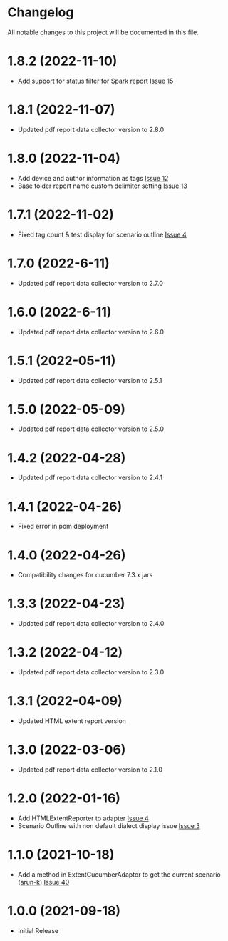 # Changelog
All notable changes to this project will be documented in this file.

# 1.8.2 (2022-11-10)

* Add support for status filter for Spark report [Issue 15](https://github.com/grasshopper7/extentreports-cucumber7-adapter/issues/15)

# 1.8.1 (2022-11-07)

* Updated pdf report data collector version to 2.8.0

# 1.8.0 (2022-11-04)

* Add device and author information as tags [Issue 12](https://github.com/grasshopper7/extentreports-cucumber7-adapter/issues/12)
* Base folder report name custom delimiter setting [Issue 13](https://github.com/grasshopper7/extentreports-cucumber7-adapter/issues/13)

# 1.7.1 (2022-11-02)

* Fixed tag count & test display for scenario outline [Issue 4](https://github.com/grasshopper7/extentreports-cucumber7-adapter/issues/5)

# 1.7.0 (2022-6-11)

* Updated pdf report data collector version to 2.7.0

# 1.6.0 (2022-6-11)

* Updated pdf report data collector version to 2.6.0

# 1.5.1 (2022-05-11)

* Updated pdf report data collector version to 2.5.1

# 1.5.0 (2022-05-09)

* Updated pdf report data collector version to 2.5.0

# 1.4.2 (2022-04-28)

* Updated pdf report data collector version to 2.4.1

# 1.4.1 (2022-04-26)

* Fixed error in pom deployment

# 1.4.0 (2022-04-26)

* Compatibility changes for cucumber 7.3.x jars

# 1.3.3 (2022-04-23)

* Updated pdf report data collector version to 2.4.0

# 1.3.2 (2022-04-12)

* Updated pdf report data collector version to 2.3.0

# 1.3.1 (2022-04-09)
* Updated HTML extent report version

# 1.3.0 (2022-03-06)

* Updated pdf report data collector version to 2.1.0

# 1.2.0 (2022-01-16)

* Add HTMLExtentReporter to adapter [Issue 4](https://github.com/grasshopper7/extentreports-cucumber7-adapter/issues/4)
* Scenario Outline with non default dialect display issue [Issue 3](https://github.com/grasshopper7/extentreports-cucumber6-adapter/issues/3)

# 1.1.0 (2021-10-18)

* Add a method in ExtentCucumberAdaptor to get the current scenario ([arun-k](https://github.com/arun-k)) [Issue 40](https://github.com/grasshopper7/extentreports-cucumber7-adapter/issues/1)

# 1.0.0 (2021-09-18)

* Initial Release 

